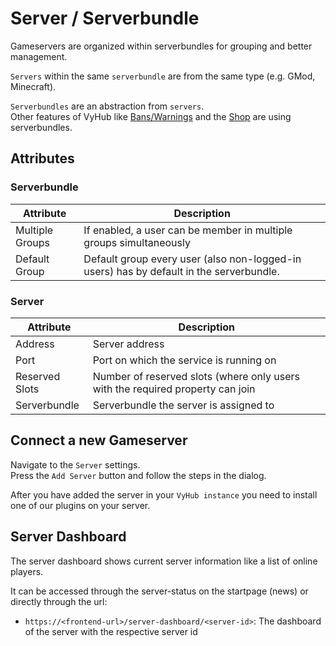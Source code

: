 # Server / Serverbundle

Gameservers are organized within serverbundles for grouping and better management.

`Servers` within the same `serverbundle` are from the same type (e.g. GMod, Minecraft).

`Serverbundles` are an abstraction from `servers`.  
Other features of VyHub like [Bans/Warnings](ban_warning.md) and the [Shop](shop/general.md) are using
serverbundles.

## Attributes

### Serverbundle

| Attribute       | Description                                                                             |
|-----------------|-----------------------------------------------------------------------------------------|
| Multiple Groups | If enabled, a user can be member in multiple groups simultaneously                      |
| Default Group   | Default group every user (also non-logged-in users) has by default in the serverbundle. | 

### Server

| Attribute      | Description                                                                    |
|----------------|--------------------------------------------------------------------------------|
| Address        | Server address                                                                 |
| Port           | Port on which the service is running on                                        |
| Reserved Slots | Number of reserved slots (where only users with the required property can join |
| Serverbundle   | Serverbundle the server is assigned to                                         |

## Connect a new Gameserver

Navigate to the `Server` settings.  
Press the `Add Server` button and follow the steps in the dialog.

After you have added the server in your `VyHub instance` you need to install one of our plugins on your server.

## Server Dashboard

The server dashboard shows current server information like a list of online players.

It can be accessed through the server-status on the startpage (news) or directly through the url:

- `https://<frontend-url>/server-dashboard/<server-id>`: The dashboard of the server with the respective server id



